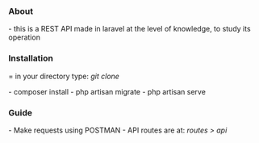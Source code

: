 <h3> About </h3>
- this is a REST API made in laravel at the level of knowledge, to study its operation

<h3>Installation</h3>
= in your directory type:
<i>git clone</i>
<p>
- composer install
- php artisan migrate
- php artisan serve
</p>
<h3> Guide </h3>
- Make requests using POSTMAN
- API routes are at: <i> routes > api </i>
